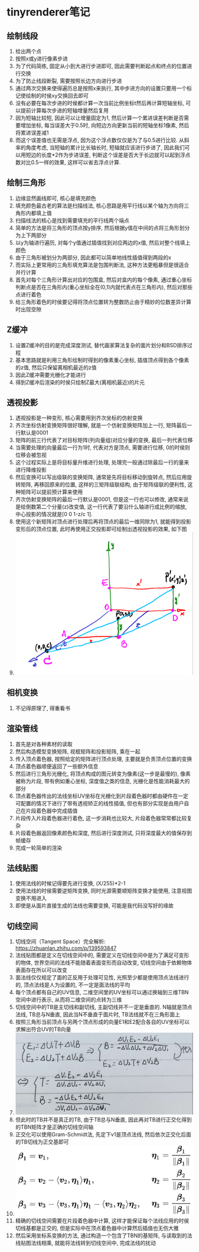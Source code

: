 ﻿# tinyrenderer笔记

## 绘制线段

1. 给出两个点
2. 按照x或y进行像素步进
3. 为了代码简练, 固定从小到大进行步进即可, 因此需要判断起点和终点的位置进行交换
4. 为了防止线段断裂, 需要按照长边方向进行步进
5. 通过两次交换来使得遍历总是按照x来执行, 其中步进方向的设置只要用一个标记使绘制的时侯xy交换回去即可
6. 没有必要在每次步进的时侯都计算一次当前比例坐标t然后再计算短轴坐标, 可以提前计算每次步进的短轴增量然后复用
7. 因为短轴比较短, 因此可以让增量固定为1, 然后计算一个累进误差判断是否需要增加坐标, 每当误差大于0.5时, 向短边方向更新当前的短轴坐标1像素, 然后将累进误差减1
8. 而这个误差值也无需是浮点, 因为这个浮点数仅仅是为了与0.5进行比较. 从斜率的角度考虑, 当短轴的累计比长轴长时, 短轴就应该进行步进了, 因此我们可以用短边的长度\*2作为步进误差, 判断这个误差是否大于长边就可以起到浮点数对比0.5一样的效果, 这样可以省去浮点计算.

## 绘制三角形

1. 边缘显然画线即可, 核心是填充颜色
2. 填充颜色最古老的算法是扫描线法, 核心思路是用平行线以某个轴为方向将三角形内都填上值
3. 扫描线法的核心是找到需要填充的平行线两个端点
4. 简单的方法是将三角形的顶点按y排序, 然后根据y值在中间的点将三角形划分为上下两部分
5. 以y为轴进行遍历, 对每个y值通过插值找到对应两边的x值, 然后对整个线填上颜色
6. 由于三角形被划分为两部分, 因此都可以简单地线性插值得到两段的x
7. 而实际上更常用的三角形填充算法是包围判断法, 这种方法更粗暴但是很适合并行计算
8. 首先对每个三角形计算出对应的包围盒, 然后对盒内的每个像素, 通过重心坐标判断点是否在三角形内(重心坐标全在(0,1)内就代表点在三角形内), 然后对那些点进行着色
9. 给三角形着色的时侯要记得将顶点位置转为整数防止由于精妙的位数差异计算时出现空隙

## Z缓冲

1. 设置Z缓冲的目的是完成深度测试, 替代画家算法复杂的面片划分和BSD排序过程
2. 基本思路就是利用三角形绘制时得到的像素重心坐标, 插值顶点得到各个像素的z值, 然后只保留离相机最近的z值
3. 因此Z缓冲需要光栅化才能进行
4. 得到Z缓冲后渲染的时侯只绘制Z最大(离相机最近)的片元

## 透视投影

1. 透视投影是一种变形, 核心需要用到齐次坐标的仿射变换
2. 齐次坐标仿射变换矩阵很好理解, 就是一个仿射变换矩阵加上一行, 矩阵最后一行默认是0001
3. 矩阵的前三行代表了对目标矩阵(列向量组)对应分量的变换, 最后一列代表位移
4. 当需要处理的向量最后一行为1时, 代表对方是顶点, 需要进行位移, 0的时侯则位移会被忽视
5. 这个过程实际上是将目标量升维进行处理, 处理完一般通过除最后一行的量来进行降维投影
6. 然后变换可以写出级联的变换矩阵, 通常是先将目标移动到旋转点, 然后应用旋转矩阵, 再移回原来的位置, 这样的三矩阵级联结构, 由于矩阵级联的便利性, 这种矩阵可以提前预计算来使用
7. 齐次仿射变换矩阵的最后一行默认是0001, 但是这一行也可以修改, 通常来说是给倒数第二个分量(z)改变值, 这一行代表了要沿什么轴进行成比例的缩放, 中心投影的情况就是[0 0 1-z/c 1]. 
8. 使用这个新矩阵对顶点进行处理后再将顶点的最后一维同除为1, 就能得到投影变形后的顶点位置, 此时再使用正交投影即可绘制出透视投影的效果, 如下图
9. ![picture 1](Media/98d6f60d392299d90899d01fe58c238d999112ec16fa9160ee1e3b9f9b5825f2.png)  

## 相机变换

1. 不记得原理了, 得重看书

## 渲染管线

1. 首先是对各种素材的读取
2. 然后构造模型变换矩阵, 视框矩阵和投影矩阵, 乘在一起
3. 传入顶点着色器, 按照给定的矩阵进行顶点处理, 主要就是负责顶点位置的变换
4. 顶点着色器顺便返回了一些额外信息
5. 然后进行三角形光栅化, 将顶点构成的图元转变为像素(这一步是最慢的), 像素被称为片段, 带有例如重心坐标, 深度值之类的信息, 光栅化是性能消耗最大的部分
6. 顶点着色器传出的法线坐标UV坐标在光栅化到片段着色器时都由硬件在一定可配置的情况下进行了带有透视矫正的线性插值, 但也有部分实现是由用户自己在片段着色器中完成插值
6. 片段传入片段着色器进行着色, 这一步消耗也比较大, 片段着色器常常都比较复杂
7. 片段着色器返回像素颜色和深度, 然后进行深度测试, 只将深度最大的值保存到帧缓存
8. 完成一轮简单的渲染

## 法线贴图

1. 使用法线的时候记得要先进行变换, (X/255)\*2-1
2. 使用法线的时侯需要逆矩阵变换, 同时光源需要顺矩阵变换才能使用, 注意视图变换不用进入
3. 即使是从面片直接生成的法线也需要变换, 可能是我代码没写好的缘故

## 切线空间

1. 切线空间（Tangent Space）完全解析: https://zhuanlan.zhihu.com/p/139593847
2. 法线贴图都是定义在切线空间中的, 需要定义在切线空间中是为了满足可变形的物体, 世界空间的法线不能随着表面变形而自动改变, 切线空间由于依赖物体表面存在所以可以改变
2. 面法线仅仅规定了面的正反用于处理可见性, 光照至少都是使用顶点法线进行的, 顶点法线是人为设置的, 不一定是面法线的平均
3. 每个顶点都有自己的UV信息, 二维空间里的UV坐标可以通过换轴到三维TBN空间中进行表示, 从而将二维空间的点转为三维
4. 切线空间中的TB是主切线和副切线, 主副切线并不一定是垂直的. N轴就是顶点法线, TB总与N垂直, 因此当N不垂直于面片时, TB法线就不在三角形面上
5. 按照三角形当前顶点与另两个顶点形成的向量E1和E2配合各自的UV坐标可以求解出符合UV的TB向量
6. ![picture 2](Media/3b69fa41dfafb9eec91adca009df39d6870a9ca4394f9c2d6983c82e9f57f24c.png)  
7. 但此时的TB并不是真正的TB, 由于TB总与N垂直, 因此再对TB进行正交化得到的TBN矩阵才是正确的切线空间轴
6. 正交化可以使用Gram-Schmidt法, 先定下v1是顶点法线, 然后依次正交化后面的TB切线为正交基即可
7. ![picture 1](Media/f6c9f7515355d916802e3d6fef4a2abfc011f336e32f786957638f087200f29c.png)  
8. 精确的切线空间需要在片段着色器中计算, 这样才能保证每个法线应用的时侯切线基都是正交的, 但是实际中在顶点着色器中计算然后插值也无伤大雅
12. 然后采用坐标系变换的方法, 通过构造一个包含了TBN的基矩阵, 与读取到的法线贴图法线相乘, 就能将法线转到切线空间中, 完成法线的扰动
